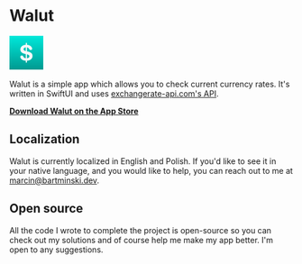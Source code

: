 #  Walut

![Walut logo](./Walut/Assets.xcassets/AppIcon.appiconset/60.png)

Walut is a simple app which allows you to check current currency rates. It's written in SwiftUI and uses [exchangerate-api.com's API](https://exchangerate-api.com).

**[Download Walut on the App Store](https://apps.apple.com/pl/app/walut/id6444106558)**

## Localization

Walut is currently localized in English and Polish. If you'd like to see it in your native language, and you would like to help, you can reach out to me at [marcin@bartminski.dev](mailto:marcin@bartminski.dev).

## Open source

All the code I wrote to complete the project is open-source so you can check out my solutions and of course help me make my app better. I'm open to any suggestions.
